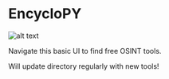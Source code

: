 # EncycloPY
![alt text](https://i.imgur.com/0jWuFQP.png)

Navigate this basic UI to find free OSINT tools.

Will update directory regularly with new tools!
